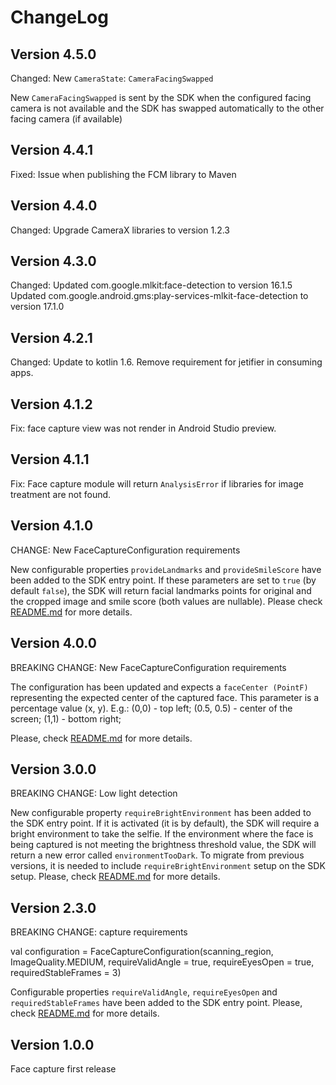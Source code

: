 # ChangeLog
## Version 4.5.0
Changed: New `CameraState`: `CameraFacingSwapped`

New `CameraFacingSwapped` is sent by the SDK when the configured facing camera is not available and the SDK has swapped automatically to the other facing camera (if available) 

## Version 4.4.1
Fixed: Issue when publishing the FCM library to Maven

## Version 4.4.0
Changed: Upgrade CameraX libraries to version 1.2.3

## Version 4.3.0
Changed: Updated com.google.mlkit:face-detection to version 16.1.5
Updated com.google.android.gms:play-services-mlkit-face-detection to version 17.1.0

## Version 4.2.1
Changed: Update to kotlin 1.6. Remove requirement for jetifier in consuming apps.

## Version 4.1.2
Fix: face capture view was not render in Android Studio preview.

## Version 4.1.1
Fix: Face capture module will return `AnalysisError` if libraries for image treatment are not found.

## Version 4.1.0
CHANGE: New FaceCaptureConfiguration requirements

New configurable properties `provideLandmarks` and `provideSmileScore` have been added to the SDK entry point.
If these parameters are set to `true` (by default `false`), the SDK will return facial landmarks points for original and the cropped image and smile score (both values are nullable).
Please check [README.md](https://github.com/getyoti/yoti-face-capture-android/blob/main/README.md) for more details.

## Version 4.0.0
BREAKING CHANGE: New FaceCaptureConfiguration requirements

The configuration has been updated and expects a `faceCenter (PointF)` representing the expected center of the captured face.
This parameter is a percentage value (x, y). E.g.: (0,0) - top left; (0.5, 0.5) - center of the screen; (1,1) - bottom right; 

Please, check [README.md](https://github.com/getyoti/yoti-face-capture-android/blob/main/README.md) for more details.

## Version 3.0.0

BREAKING CHANGE: Low light detection

New configurable property `requireBrightEnvironment` has been added to the SDK entry point. If it is activated (it is by default), the SDK will require a bright environment to take the selfie. If the environment where the face is being captured is not meeting the brightness threshold value, the SDK will return a new error called `environmentTooDark`.
To migrate from previous versions, it is needed to include `requireBrightEnvironment` setup on the SDK setup.
Please, check [README.md](https://github.com/getyoti/yoti-face-capture-android/blob/main/README.md) for more details.

## Version 2.3.0

BREAKING CHANGE: capture requirements

val configuration = FaceCaptureConfiguration(scanning_region, ImageQuality.MEDIUM, requireValidAngle = true, requireEyesOpen = true, requiredStableFrames = 3)

Configurable properties `requireValidAngle`, `requireEyesOpen` and `requiredStableFrames` have been added to the SDK entry point. 
Please, check [README.md](https://github.com/getyoti/yoti-face-capture-android/blob/main/README.md) for more details.


## Version 1.0.0

Face capture first release
